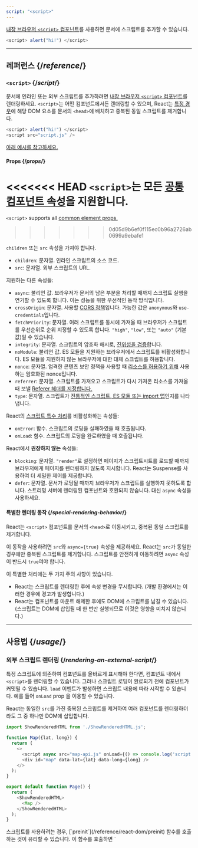 ```yaml
---
script: "<script>"
---
```


<Intro>

[내장 브라우저 `<script>` 컴포넌트](https://developer.mozilla.org/en-US/docs/Web/HTML/Element/script)를 사용하면 문서에 스크립트를 추가할 수 있습니다.

```js
<script> alert("hi!") </script>
```

</Intro>

<InlineToc />

---

## 레퍼런스 {/*reference*/}

### `<script>` {/*script*/}

문서에 인라인 또는 외부 스크립트를 추가하려면 [내장 브라우저 `<script>` 컴포넌트](https://developer.mozilla.org/en-US/docs/Web/HTML/Element/script)를 렌더링하세요. `<script>`는 어떤 컴포넌트에서든 렌더링할 수 있으며, React는 [특정 경우](#special-rendering-behavior)에 해당 DOM 요소를 문서의 `<head>`에 배치하고 중복된 동일 스크립트를 제거합니다.

```js
<script> alert("hi!") </script>
<script src="script.js" />
```

[아래 예시를 참고하세요.](#usage)

#### Props {/*props*/}

<<<<<<< HEAD
`<script>`는 모든 [공통 컴포넌트 속성](/reference/react-dom/components/common#props)을 지원합니다.
=======
`<script>` supports all [common element props.](/reference/react-dom/components/common#common-props)
>>>>>>> 0d05d9b6ef0f115ec0b96a2726ab0699a9ebafe1

`children` 또는 `src` 속성을 가져야 합니다.

* `children`: 문자열. 인라인 스크립트의 소스 코드.
* `src`: 문자열. 외부 스크립트의 URL.

지원하는 다른 속성들:

* `async`: 불리언 값. 브라우저가 문서의 남은 부분을 처리할 때까지 스크립트 실행을 연기할 수 있도록 합니다. 이는 성능을 위한 우선적인 동작 방식입니다.
*  `crossOrigin`: 문자열. 사용할 [CORS 정책](https://developer.mozilla.org/en-US/docs/Web/HTML/Attributes/crossorigin)입니다. 가능한 값은 `anonymous`와 `use-credentials`입니다.
* `fetchPriority`: 문자열. 여러 스크립트를 동시에 가져올 때 브라우저가 스크립트를 우선순위로 순위 지정할 수 있도록 합니다. `"high"`, `"low"`, 또는 `"auto"` (기본값)일 수 있습니다.
* `integrity`: 문자열. 스크립트의 암호화 해시로, [진위성을 검증](https://developer.mozilla.org/en-US/docs/Web/Security/Subresource_Integrity)합니다.
* `noModule`: 불리언 값. ES 모듈을 지원하는 브라우저에서 스크립트를 비활성화합니다. ES 모듈을 지원하지 않는 브라우저에 대한 대체 스크립트를 허용합니다.
* `nonce`: 문자열. 엄격한 콘텐츠 보안 정책을 사용할 때 [리소스를 허용하기 위해](https://developer.mozilla.org/en-US/docs/Web/HTML/Global_attributes/nonce) 사용하는 암호화된 nonce입니다.
* `referrer`: 문자열. 스크립트를 가져오고 스크립트가 다시 가져온 리소스를 가져올 때 보낼 [Referer 헤더를 지정합니다.](https://developer.mozilla.org/en-US/docs/Web/HTML/Element/script#referrerpolicy)
* `type`: 문자열. 스크립트가 [전통적인 스크립트, ES 모듈 또는 import 맵](https://developer.mozilla.org/en-US/docs/Web/HTML/Element/script/type)인지를 나타냅니다.

React의 [스크립트 특수 처리](#special-rendering-behavior)를 비활성화하는 속성들:

* `onError`: 함수. 스크립트의 로딩을 실패하였을 때 호출됩니다.
* `onLoad`: 함수. 스크립트의 로딩을 완료하였을 때 호출됩니다.

React에서 **권장하지 않는** 속성들:

* `blocking`: 문자열. `"render"`로 설정하면 페이지가 스크립트시트를 로드할 때까지 브라우저에게 페이지를 렌더링하지 않도록 지시합니다. React는 Suspense를 사용하여 더 세밀한 제어를 제공합니다.
* `defer`: 문자열. 문서가 로딩될 때까지 브라우저가 스크립트를 실행하지 못하도록 합니다. 스트리밍 서버에 렌더링된 컴포넌트와 호환되지 않습니다. 대신 `async` 속성을 사용하세요.

#### 특별한 렌더링 동작 {/*special-rendering-behavior*/}

React는 `<script>` 컴포넌트를 문서의 `<head>`로 이동시키고, 중복된 동일 스크립트를 제거합니다.

이 동작을 사용하려면 `src`와 `async={true}` 속성을 제공하세요. React는 `src`가 동일한 경우에만 중복된 스크립트를 제거합니다. 스크립트를 안전하게 이동하려면 `async` 속성이 반드시 `true`여야 합니다.

이 특별한 처리에는 두 가지 주의 사항이 있습니다.

* React는 스크립트를 렌더링한 후에 속성 변경을 무시합니다. (개발 환경에서는 이러한 경우에 경고가 발생합니다.)
* React는 컴포넌트를 마운트 해제한 후에도 DOM에 스크립트를 남길 수 있습니다. (스크립트는 DOM에 삽입될 때 한 번만 실행되므로 이것은 영향을 미치지 않습니다.)

---

## 사용법 {/*usage*/}

### 외부 스크립트 렌더링 {/*rendering-an-external-script*/}

특정 스크립트에 의존하여 컴포넌트를 올바르게 표시해야 한다면, 컴포넌트 내에서 `<script>`를 렌더링할 수 있습니다.
그러나 스크립트 로딩이 완료되기 전에 컴포넌트가 커밋될 수 있습니다.
`load` 이벤트가 발생하면 스크립트 내용에 따라 시작할 수 있습니다. 예를 들어 `onLoad` prop 을 이용할 수 있습니다.

React는 동일한 `src`를 가진 중복된 스크립트를 제거하여 여러 컴포넌트를 렌더링하더라도 그 중 하나만 DOM에 삽입합니다.

<SandpackWithHTMLOutput>

```js src/App.js active
import ShowRenderedHTML from './ShowRenderedHTML.js';

function Map({lat, long}) {
  return (
    <>
      <script async src="map-api.js" onLoad={() => console.log('script loaded')} />
      <div id="map" data-lat={lat} data-long={long} />
    </>
  );
}

export default function Page() {
  return (
    <ShowRenderedHTML>
      <Map />
    </ShowRenderedHTML>
  );
}
```

</SandpackWithHTMLOutput>

<Note>
스크립트를 사용하려는 경우, [`preinit`](/reference/react-dom/preinit) 함수를 호출하는 것이 유리할 수 있습니다. 이 함수를 호출하면 `<script>` 컴포넌트를 그냥 렌더링하는 것보다 브라우저가 스크립트를 더 빨리 가져오도록 할 수 있습니다. 예를 들어 [HTTP Early Hints 응답](https://developer.mozilla.org/en-US/docs/Web/HTTP/Status/103)을 통해 스크립트를 더 빨리 가져올 수 있습니다.
</Note>

### 인라인 스크립트 렌더링 {/*rendering-an-inline-script*/}

인라인 스크립트를 포함하려면 `<script>` 컴포넌트를 자식으로 스크립트 소스 코드와 함께 렌더링하세요. 인라인 스크립트는 중복 제거되거나 문서의 `<head>`로 이동하지 않습니다.

<SandpackWithHTMLOutput>

```js src/App.js active
import ShowRenderedHTML from './ShowRenderedHTML.js';

function Tracking() {
  return (
    <script>
      ga('send', 'pageview');
    </script>
  );
}

export default function Page() {
  return (
    <ShowRenderedHTML>
      <h1>My Website</h1>
      <Tracking />
      <p>Welcome</p>
    </ShowRenderedHTML>
  );
}
```

</SandpackWithHTMLOutput>
